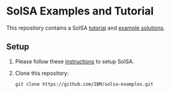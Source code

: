 <!--
#
# Copyright 2019 IBM Corporation
#
# Licensed under the Apache License, Version 2.0 (the "License");
# you may not use this file except in compliance with the License.
# You may obtain a copy of the License at
#
#     http://www.apache.org/licenses/LICENSE-2.0
#
# Unless required by applicable law or agreed to in writing, software
# distributed under the License is distributed on an "AS IS" BASIS,
# WITHOUT WARRANTIES OR CONDITIONS OF ANY KIND, either express or implied.
# See the License for the specific language governing permissions and
# limitations under the License.
-->

# SolSA Examples and Tutorial

This repository contains a SolSA [tutorial](tutorial) and [example
solutions](examples).

## Setup

1. Please follow these [instructions](https://github.com/IBM/solsa#setup) to
   setup SolSA.

2. Clone this repository:
   ```shell
   git clone https://github.com/IBM/solsa-examples.git
   ```
